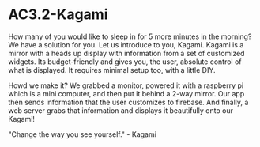 # AC3.2-Kagami
How many of you would like to sleep in for 5 more minutes in the morning?
We have a solution for you. Let us introduce to you, Kagami. Kagami is a mirror with a heads up display with information from a set of customized widgets. Its budget-friendly and gives you, the user, absolute control of what is displayed. It requires minimal setup too, with a little DIY. 

Howd we make it?
We grabbed a monitor, powered it with a raspberry pi which is a mini computer, and then put it behind a 2-way mirror. Our app then sends information that the user customizes to firebase. And finally, a web server grabs that information and displays it beautifully onto our Kagami!




"Change the way you see yourself."  - Kagami
